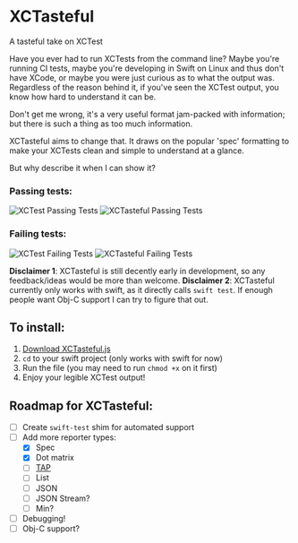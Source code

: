 # XCTasteful
A tasteful take on XCTest

Have you ever had to run XCTests from the command line? Maybe you're running CI tests, maybe you're developing in Swift on Linux and thus don't have XCode, or maybe you were just curious as to what the output was. Regardless of the reason behind it, if you've seen the XCTest output, you know how hard to understand it can be.

Don't get me wrong, it's a very useful format jam-packed with information; but there is such a thing as too much information.

XCTasteful aims to change that. It draws on the popular 'spec' formatting to make your XCTests clean and simple to understand at a glance.

But why describe it when I can show it?

### Passing tests:
![XCTest Passing Tests](http://i.imgur.com/wfvD7U9.png)
![XCTasteful Passing Tests](http://i.imgur.com/opIGTUZ.png)

### Failing tests:
![XCTest Failing Tests](http://i.imgur.com/BzxEbq6.png)
![XCTasteful Failing Tests](http://i.imgur.com/IwDOvwr.png)


**Disclaimer 1**: XCTasteful is still decently early in development, so any feedback/ideas would be more than welcome.
**Disclaimer 2**: XCTasteful currently only works with swift, as it directly calls `swift test`. If enough people want Obj-C support I can try to figure that out.

## To install:
1. [Download XCTasteful.js](https://raw.githubusercontent.com/thislooksfun/XCTasteful/master/xctasteful.js)
2. `cd` to your swift project (only works with swift for now)
3. Run the file (you may need to run `chmod +x` on it first)
4. Enjoy your legible XCTest output!


## Roadmap for XCTasteful:
- [ ] Create `swift-test` shim for automated support
- [ ] Add more reporter types:
    - [x] Spec
    - [x] Dot matrix
    - [ ] [TAP](http://testanything.org/)
    - [ ] List
    - [ ] JSON
    - [ ] JSON Stream?
    - [ ] Min?
- [ ] Debugging!
- [ ] Obj-C support?
